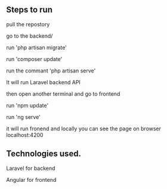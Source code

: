 Steps to run
--------------

pull the repostory

go to the backend/

run 'php artisan migrate'

run 'composer update'

run the commant 'php artisan serve'

It will run Laravel backend API

then open another terminal and go to frontend

run 'npm update'

run 'ng serve'

it will run fronend and locally you can see the page on browser localhost:4200


Technologies used.
--------------------

Laravel for backend

Angular for frontend

